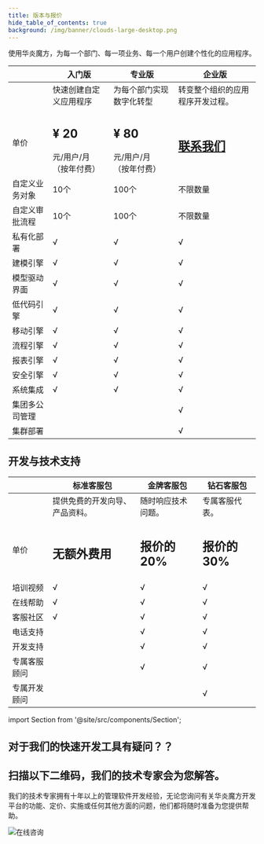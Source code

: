 ```yaml
---
title: 版本与报价
hide_table_of_contents: true
background: /img/banner/clouds-large-desktop.png
---
```


使用华炎魔方，为每一个部门、每一项业务、每一个用户创建个性化的应用程序。

<div style={{textAlign:'center'}}>

|  | 入门版 | 专业版 | 企业版|
|--- | --- | --- | ---|
|  | 快速创建自定义应用程序 | 为每个部门实现数字化转型 | 转变整个组织的应用程序开发过程。 |
|单价 | <h2 class='slds-m-around_medium'>¥ 20</h2> 元/用户/月<br/>（按年付费）| <h2 class='slds-m-around_medium'>¥ 80</h2> 元/用户/月<br/>（按年付费）| <h2 class='slds-m-around_medium'>[联系我们](/company/contact-us)</h2> |
|自定义业务对象 | 10个 | 100个 | 不限数量 |
|自定义审批流程 | 10个 | 100个 | 不限数量 |
|私有化部署 | √ | √ | √|
|建模引擎 | √ | √ | √|
|模型驱动界面 | √ | √ | √|
|低代码引擎 | √ | √ | √|
|移动引擎 | √ | √ | √|
|流程引擎 | √ | √ | √|
|报表引擎 | √ | √ | √|
|安全引擎 | √ | √ | √|
|系统集成 | √ | √ | √|
|集团多公司管理 |   |   | √|
|集群部署 |   |   | √|

</div>

<p></p>

## 开发与技术支持

<div style={{textAlign:'center'}}>

|  | 标准客服包 | 金牌客服包 | 钻石客服包 |
|--- | --- | --- | ---|
|  | 提供免费的开发向导、产品资料。 | 随时响应技术问题。 | 专属客服代表。 |
|单价 | <h2 class='slds-m-around_medium'>无额外费用</h2>  | <h2 class='slds-m-around_medium'>报价的20%</h2> | <h2 class='slds-m-around_medium'>报价的30%</h2> |
|培训视频 | √ | √ | √ |
|在线帮助 | √ | √ | √ |
|客服社区 | √ | √ | √ |
|电话支持 |  | √ | √ |
|开发支持 |  | √ | √ |
|专属客服顾问 |  | √ | √ |
|专属开发顾问 |  |  | √ |

</div>

<p></p>

import Section from '@site/src/components/Section';

<Section background="#215ca0" padding="50">
<div style={{color:"#FFFFFF"}}>

# 对于我们的快速开发工具有疑问？？
# 扫描以下二维码，我们的技术专家会为您解答。

我们的技术专家拥有十年以上的管理软件开发经验，无论您询问有关华炎魔方开发平台的功能、定价、实施或任何其他方面的问题，他们都将随时准备为您提供帮助。

![在线咨询](/assets/contact_by_weixin.png)

</div>
</Section>